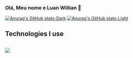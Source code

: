 ### Olá, Meu nome e Luan Willian 👋
[![Anurag's GitHub stats-Dark](https://github-readme-stats.vercel.app/api?username=LuanWillian&_icons=true&theme=dark#gh-dark-mode-only)](https://github.com/anuraghazra/github-readme-stats#gh-dark-mode-only)
[![Anurag's GitHub stats-Light](https://github-readme-stats.vercel.app/api?username=LuanWillian&_icons=true&theme=default#gh-light-mode-only)](https://github.com/anuraghazra/github-readme-stats#gh-light-mode-only)
## Technologies I use
<div style = "display: inline_block"><br/>
  <img src = "https://img.shields.io/badge/Python-14354C?style=for-the-badge&logo=python&logoColor=white">
</div>
